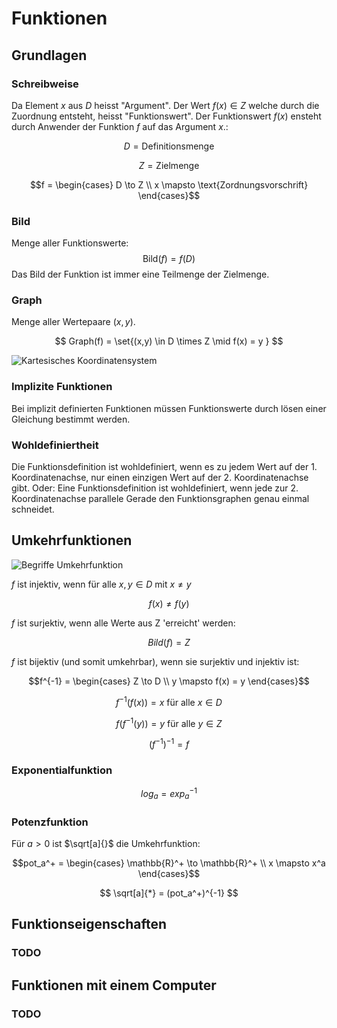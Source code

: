 
# Funktionen
## Grundlagen

### Schreibweise
Da Element $x$ aus $D$ heisst "Argument". Der Wert $f(x) \in Z$ welche durch die Zuordnung entsteht, heisst "Funktionswert".
Der Funktionswert $f(x)$ ensteht durch Anwender der Funktion $f$ auf das Argument $x$.:

$$ D = \text{Definitionsmenge} $$

$$ Z = \text{Zielmenge}$$

```math
f =
  \begin{cases}
    D \to Z \\
    x \mapsto \text{Zordnungsvorschrift}
  \end{cases}
```


### Bild
Menge aller Funktionswerte:
$$\text{Bild}(f) = f(D)$$
Das Bild der Funktion ist immer eine Teilmenge der Zielmenge.

### Graph
Menge aller Wertepaare $(x,y)$.

$$ Graph(f) = \set{(x,y) \in D \times Z \mid f(x) = y } $$

![Kartesisches Koordinatensystem](https://www.grund-wissen.de/mathematik/_images/koordinatensystem-kartesisch.png)

### Implizite Funktionen
Bei implizit definierten Funktionen müssen Funktionswerte durch lösen einer Gleichung bestimmt werden.

### Wohldefiniertheit
Die Funktionsdefinition ist wohldefiniert, wenn es zu jedem Wert auf der 1. Koordinatenachse, 
nur einen einzigen Wert auf der 2. Koordinatenachse gibt.
Oder: Eine Funktionsdefinition ist wohldefiniert,
wenn jede zur 2. Koordinatenachse parallele Gerade den Funktionsgraphen genau einmal schneidet.

## Umkehrfunktionen
![Begriffe Umkehrfunktion](https://images.gutefrage.net/media/fragen-antworten/bilder/295658895/0_big.webp?v=1541879960000)

$f$ ist injektiv, wenn für alle $x,y \in D$ mit $x \neq y$

$$ f(x) \neq f(y) $$ 

$f$ ist surjektiv, wenn alle Werte aus Z 'erreicht' werden:

$$ Bild(f) = Z $$

$f$ ist bijektiv (und somit umkehrbar), wenn sie surjektiv und injektiv ist:
```math
f^{-1} =
  \begin{cases}
    Z \to D \\
    y \mapsto f(x) = y
  \end{cases}
```

$$ f^{-1}(f(x)) = x \text{ für alle } x \in D $$

$$ f(f^{-1}(y)) = y \text{ für alle } y \in Z $$

$$ (f^{-1})^{-1} = f $$

### Exponentialfunktion

$$ log_a = exp_a^{-1} $$

### Potenzfunktion
Für $a > 0$ ist $\sqrt[a]{}$ die Umkehrfunktion:

```math
pot_a^+ =
  \begin{cases}
    \mathbb{R}^+ \to \mathbb{R}^+ \\
    x \mapsto x^a
  \end{cases}
```

$$ \sqrt[a]{*} = (pot_a^+)^{-1} $$

## Funktionseigenschaften
### TODO

## Funktionen mit einem Computer
### TODO
